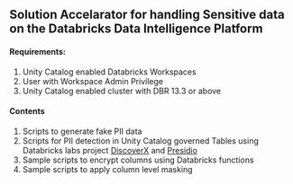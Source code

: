 ## Solution Accelarator for handling Sensitive data on the Databricks Data Intelligence Platform

#### Requirements:

1. Unity Catalog enabled Databricks Workspaces
2. User with Workspace Admin Privilege
3. Unity Catalog  enabled cluster with DBR 13.3 or above


#### Contents

1. Scripts to generate fake PII data
2. Scripts for PII detection in Unity Catalog governed Tables using Databricks labs project [DiscoverX](https://github.com/databrickslabs/discoverx) and [Presidio](https://github.com/microsoft/presidio)
3. Sample scripts to encrypt columns using Databricks functions
4. Sample scripts to apply column level masking


